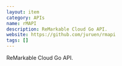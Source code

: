 ```yaml
---
layout: item
category: APIs
name: rMAPI
description: ReMarkable Cloud Go API.
website: https://github.com/juruen/rmapi
tags: []
---
```


ReMarkable Cloud Go API.
